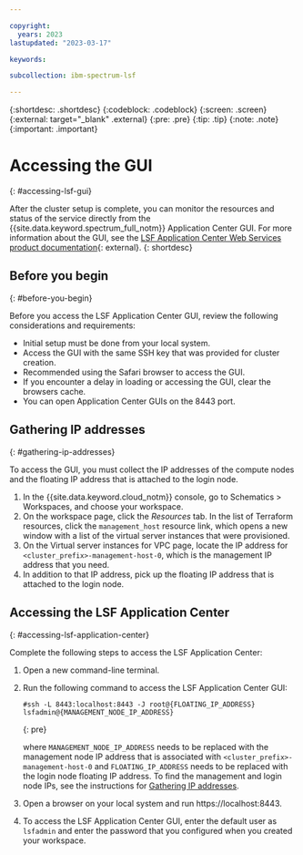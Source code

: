 ```yaml
---

copyright:
  years: 2023
lastupdated: "2023-03-17"

keywords: 

subcollection: ibm-spectrum-lsf

---
```


{:shortdesc: .shortdesc}
{:codeblock: .codeblock}
{:screen: .screen}
{:external: target="_blank" .external}
{:pre: .pre}
{:tip: .tip}
{:note: .note}
{:important: .important}

# Accessing the GUI
{: #accessing-lsf-gui}

After the cluster setup is complete, you can monitor the resources and status of the service directly from the {{site.data.keyword.spectrum_full_notm}} Application Center GUI. For more information about the GUI, see the [LSF Application Center Web Services product documentation](https://www.ibm.com/docs/en/slac/10.2.0?topic=lsf-application-center-web-services){: external}.
{: shortdesc}

## Before you begin
{: #before-you-begin}

Before you access the LSF Application Center GUI, review the following considerations and requirements:

* Initial setup must be done from your local system.
* Access the GUI with the same SSH key that was provided for cluster creation.
* Recommended using the Safari browser to access the GUI.
* If you encounter a delay in loading or accessing the GUI, clear the browsers cache.
* You can open Application Center GUIs on the 8443 port. 

## Gathering IP addresses
{: #gathering-ip-addresses}

To access the GUI, you must collect the IP addresses of the compute nodes and the floating IP address that is attached to the login node.

1. In the {{site.data.keyword.cloud_notm}} console, go to Schematics > Workspaces, and choose your workspace.
2. On the workspace page, click the _Resources_ tab. In the list of Terraform resources, click the `management_host` resource link, which opens a new window with a list of the virtual server instances that were provisioned.
3. On the Virtual server instances for VPC page, locate the IP address for `<cluster_prefix>-management-host-0`, which is the management IP address that you need.
4. In addition to that IP address, pick up the floating IP address that is attached to the login node.

## Accessing the LSF Application Center
{: #accessing-lsf-application-center}

Complete the following steps to access the LSF Application Center:

1. Open a new command-line terminal.

2. Run the following command to access the LSF Application Center GUI:

    ```
    #ssh -L 8443:localhost:8443 -J root@{FLOATING_IP_ADDRESS} lsfadmin@{MANAGEMENT_NODE_IP_ADDRESS}
    ```
    {: pre}

    where `MANAGEMENT_NODE_IP_ADDRESS` needs to be replaced with the management node IP address that is associated with `<cluster_prefix>-management-host-0` and `FLOATING_IP_ADDRESS` needs to be replaced with the login node floating IP address. To find the management and login node IPs, see the instructions for [Gathering IP addresses](/docs/ibm-spectrum-lsf?topic=ibm-spectrum-lsf-accessing-lsf-gui#gathering-ip-addresses).

3. Open a browser on your local system and run https://localhost:8443.
4. To access the LSF Application Center GUI, enter the default user as `lsfadmin` and enter the password that you configured when you created your workspace.
